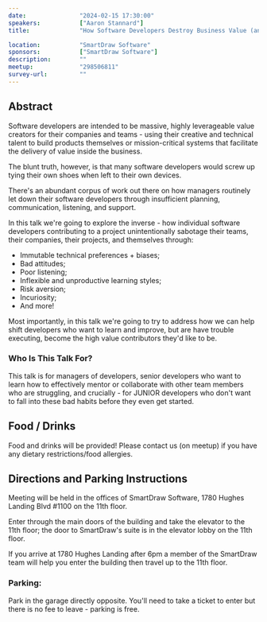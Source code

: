 ```yaml
---
date:               "2024-02-15 17:30:00"
speakers:           ["Aaron Stannard"]
title:              "How Software Developers Destroy Business Value (and What to Do About It)"

location:           "SmartDraw Software"
sponsors:           ["SmartDraw Software"]
description:        ""
meetup:             "298506811"
survey-url:         ""
---
```


## Abstract
Software developers are intended to be massive, highly leverageable value creators for their companies and teams - using their creative and technical talent to build products themselves or mission-critical systems that facilitate the delivery of value inside the business.

The blunt truth, however, is that many software developers would screw up tying their own shoes when left to their own devices.

There's an abundant corpus of work out there on how managers routinely let down their software developers through insufficient planning, communication, listening, and support. 

In this talk we're going to explore the inverse - how individual software developers contributing to a project unintentionally sabotage their teams, their companies, their projects, and themselves through:

* Immutable technical preferences + biases;
* Bad attitudes;
* Poor listening;
* Inflexible and unproductive learning styles; 
* Risk aversion;
* Incuriosity;
* And more!

Most importantly, in this talk we're going to try to address how we can help shift developers who want to learn and improve, but are have trouble executing, become the high value contributors they'd like to be.

### Who Is This Talk For?

This talk is for managers of developers, senior developers who want to learn how to effectively mentor or collaborate with other team members who are struggling, and crucially - for JUNIOR developers who don't want to fall into these bad habits before they even get started.


## Food / Drinks
Food and drinks will be provided! Please contact us (on meetup) if you have any dietary restrictions/food allergies.

## Directions and Parking Instructions

Meeting will be held in the offices of SmartDraw Software, 1780 Hughes Landing Blvd #1100 on the 11th floor.

Enter through the main doors of the building and take the elevator to the 11th floor; the door to SmartDraw's suite is in the elevator lobby on the 11th floor.

If you arrive at 1780 Hughes Landing after 6pm a member of the SmartDraw team will help you enter the building then travel up to the 11th floor.

### Parking:

Park in the garage directly opposite. You'll need to take a ticket to enter but there is no fee to leave - parking is free.
